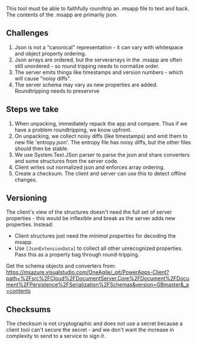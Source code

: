 ﻿
This tool must be able to faithfully roundtrip an .msapp file to text and back. The contents of the .msapp are primarily json. 

## Challenges 
1. Json is not a "canonical" representation - it can vary with whitespace and object property ordering. 
1. Json arrays are ordered, but the serverarrays in the .msapp are often still unordered - so round tripping needs to normalize order. 
1. The server emits things like timestamps and version numbers - which will cause "noisy diffs". 
1. The server schema may vary as new properties are added. Roundtripping needs to preservrve 


## Steps we take

1. When unpacking, immediately repack the app and compare. Thus if we have a problem roundtripping, we know upfront. 
2. On unpacking, we collect noisy diffs (like timestamps) and emit them to new file 'entropy.json'. The entropy file has noisy diffs, but the other files should then be stable. 
3. We use System.Text.JSon parser to parse the json and share converters and some structures from the server code.  
4. Client writes out normalized json and enforces array ordering. 
5. Create a checksum. The client and server can use this to detect offline changes.  

## Versioning

The client's view of the structures doesn't need the full set of server properties - this would be inflexible and  break as the server adds new properties. Instead:  
- Client structures just need the *minimal properties* for decoding the msapp. 
- Use `[JsonExtensionData]` to collect all other unrecognized properties. Pass this as a property bag through round-tripping. 

Get the schema objects and converters from: 
 https://msazure.visualstudio.com/OneAgile/_git/PowerApps-Client?path=%2Fsrc%2FCloud%2FDocumentServer.Core%2FDocument%2FDocument%2FPersistence%2FSerialization%2FSchemas&version=GBmaster&_a=contents


 ## Checksums
 The checksum is not cryptographic and does not use a secret because a client tool can't secure the secret - and we don't want the increase in complexity to send to a service to sign it. 
